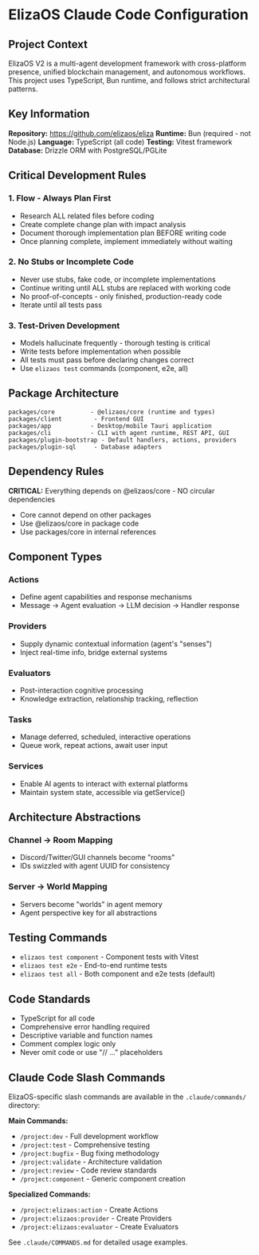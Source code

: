# ElizaOS Claude Code Configuration

## Project Context

ElizaOS V2 is a multi-agent development framework with cross-platform presence, unified blockchain management, and autonomous workflows. This project uses TypeScript, Bun runtime, and follows strict architectural patterns.

## Key Information

**Repository:** https://github.com/elizaos/eliza
**Runtime:** Bun (required - not Node.js)
**Language:** TypeScript (all code)
**Testing:** Vitest framework
**Database:** Drizzle ORM with PostgreSQL/PGLite

## Critical Development Rules

### 1. Flow - Always Plan First
- Research ALL related files before coding
- Create complete change plan with impact analysis
- Document thorough implementation plan BEFORE writing code
- Once planning complete, implement immediately without waiting

### 2. No Stubs or Incomplete Code
- Never use stubs, fake code, or incomplete implementations
- Continue writing until ALL stubs are replaced with working code
- No proof-of-concepts - only finished, production-ready code
- Iterate until all tests pass

### 3. Test-Driven Development
- Models hallucinate frequently - thorough testing is critical
- Write tests before implementation when possible
- All tests must pass before declaring changes correct
- Use `elizaos test` commands (component, e2e, all)

## Package Architecture

```
packages/core          - @elizaos/core (runtime and types)
packages/client         - Frontend GUI
packages/app           - Desktop/mobile Tauri application
packages/cli           - CLI with agent runtime, REST API, GUI
packages/plugin-bootstrap - Default handlers, actions, providers
packages/plugin-sql     - Database adapters
```

## Dependency Rules

**CRITICAL:** Everything depends on @elizaos/core - NO circular dependencies
- Core cannot depend on other packages
- Use @elizaos/core in package code
- Use packages/core in internal references

## Component Types

### Actions
- Define agent capabilities and response mechanisms
- Message → Agent evaluation → LLM decision → Handler response

### Providers
- Supply dynamic contextual information (agent's "senses")
- Inject real-time info, bridge external systems

### Evaluators
- Post-interaction cognitive processing
- Knowledge extraction, relationship tracking, reflection

### Tasks
- Manage deferred, scheduled, interactive operations
- Queue work, repeat actions, await user input

### Services
- Enable AI agents to interact with external platforms
- Maintain system state, accessible via getService()

## Architecture Abstractions

### Channel → Room Mapping
- Discord/Twitter/GUI channels become "rooms"
- IDs swizzled with agent UUID for consistency

### Server → World Mapping
- Servers become "worlds" in agent memory
- Agent perspective key for all abstractions

## Testing Commands

- `elizaos test component` - Component tests with Vitest
- `elizaos test e2e` - End-to-end runtime tests
- `elizaos test all` - Both component and e2e tests (default)

## Code Standards

- TypeScript for all code
- Comprehensive error handling required
- Descriptive variable and function names
- Comment complex logic only
- Never omit code or use "// ..." placeholders

## Claude Code Slash Commands

ElizaOS-specific slash commands are available in the `.claude/commands/` directory:

**Main Commands:**
- `/project:dev` - Full development workflow
- `/project:test` - Comprehensive testing
- `/project:bugfix` - Bug fixing methodology
- `/project:validate` - Architecture validation
- `/project:review` - Code review standards
- `/project:component` - Generic component creation

**Specialized Commands:**
- `/project:elizaos:action` - Create Actions
- `/project:elizaos:provider` - Create Providers  
- `/project:elizaos:evaluator` - Create Evaluators

See `.claude/COMMANDS.md` for detailed usage examples.
